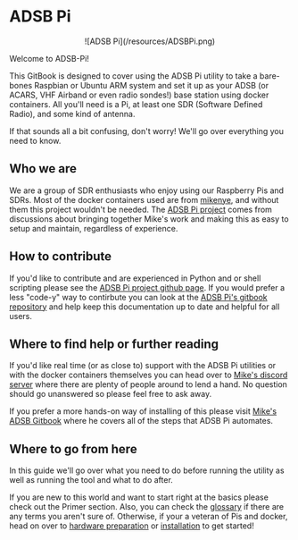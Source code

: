 # ADSB Pi

<p style="text-align: center;">![ADSB Pi](/resources/ADSBPi.png)</p>

Welcome to ADSB-Pi!

This GitBook is designed to cover using the ADSB Pi utility to take a bare-bones Raspbian or Ubuntu ARM system and set it up as your ADSB (or ACARS, VHF Airband or even radio sondes!) base station using docker containers. All you'll need is a Pi, at least one SDR (Software Defined Radio), and some kind of antenna.

If that sounds all a bit confusing, don't worry! We'll go over everything you need to know.

## Who we are

We are a group of SDR enthusiasts who enjoy using our Raspberry Pis and SDRs. Most of the docker containers used are from [mikenye](www.github.com/mikenye), and without them this project wouldn't be needed. The [ADSB Pi project](https://github.com/fredclausen/adsb-pi) comes from discussions about bringing together Mike's work and making this as easy to setup and maintain, regardless of experience.

## How to contribute

If you'd like to contribute and are experienced in Python and or shell scripting please see the [ADSB Pi project github page](https://github.com/fredclausen/adsb-pi). If you would prefer a less "code-y" way to contirbute you can look at the [ADSB Pi's gitbook repository](https://github.com/fredclausen/adsb-pi-book) and help keep this documentation up to date and helpful for all users.

## Where to find help or further reading

If you'd like real time (or as close to) support with the ADSB Pi utilities or with the docker containers themselves you can head over to [Mike's discord server](https://discord.gg/sTf9uYF) where there are plenty of people around to lend a hand. No question should go unanswered so please feel free to ask away.

If you prefer a more hands-on way of installing of this please visit [Mike's ADSB Gitbook](https://mikenye.gitbook.io/ads-b/) where he covers all of the steps that ADSB Pi automates.

## Where to go from here

In this guide we'll go over what you need to do before running the utility as well as running the tool and what to do after.

If you are new to this world and want to start right at the basics please check out the Primer section. Also, you can check the [glossary](#glossary) if there are any terms you aren't sure of. Otherwise, if your a veteran of Pis and docker, head on over to [hardware preparation](preparation/hardware.md) or [installation](#installation) to get started!

